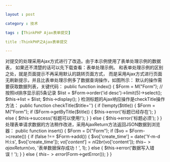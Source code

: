 ```yaml
---

layout : post

category : 技术

tags : [ThinkPHP Ajax表单提交]

title :ThinkPHP之Ajax表单提交

---
```


对提交的处理采用Ajax方式进行了改造。由于本示例使用了表单处理示例的数据表，
如果还不清楚的话可以先下载查看：表单处理示例。
和表单处理示例的区别之处，就是页面提示不再采用默认的跳转页面方式，
而是采用Ajax方式进行页面无刷新提示，并且比表单处理示例多了数据查询操作，如图所示：
默认的操作需要获取数据列表，关键代码：
    public function index() {
        $Form = M("Form");
        // 按照id排序显示前5条记录
        $list = $Form->order('id desc')->limit(5)->select();
        $this->list =   $list;
        $this->display();
    }
检测标题的Ajax响应操作是checkTitle操作方法：
    public function checkTitle($title='') {
        if (!empty($title)) {
            $Form = M("Form");
            if ($Form->getByTitle($title)) {
                $this->error('标题已经存在');
            } else {
                $this->success('标题可以使用!');
            }
        } else {
            $this->error('标题必须');
        }
    }
处理表单请求数据的方法稍作改进，采用AjaxReturn方法返回JSON数据到浏览器：
    public function insert() {
        $Form = D("Form");
        if ($vo = $Form->create()) {
            if (false !== $Form->add()) {
                $vo['create_time'] = date('Y-m-d H:i:s', $vo['create_time']);
                $vo['content'] = nl2br($vo['content']);
                $this->ajaxReturn($vo, '表单数据保存成功！', 1);
            } else {
                $this->error('数据写入错误！');
            }
        } else {
            $this->error($Form->getError());
        }
    }
